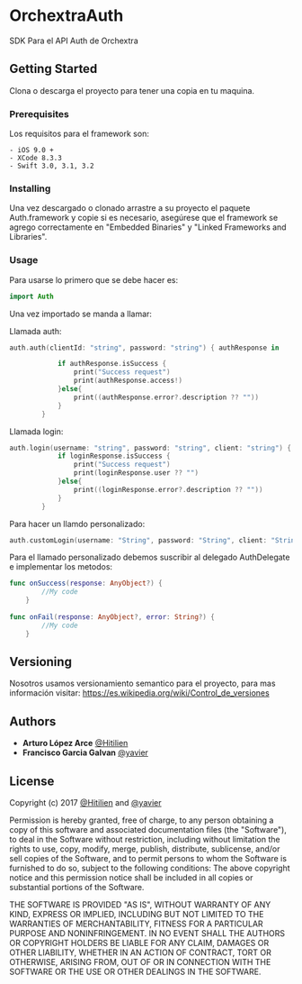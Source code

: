 # OrchextraAuth
SDK Para el API Auth de Orchextra

## Getting Started

Clona o descarga el proyecto para tener una copia en tu maquina.

### Prerequisites

Los requisitos para el framework son:
```
- iOS 9.0 +
- XCode 8.3.3
- Swift 3.0, 3.1, 3.2
```
### Installing

Una vez descargado o clonado arrastre a su proyecto el paquete Auth.framework y copie si es necesario, asegúrese que el framework se agrego correctamente en "Embedded Binaries" y "Linked Frameworks and Libraries".

### Usage

Para usarse lo primero que se debe hacer es:

```swift
import Auth
```

Una vez importado se manda a llamar:

Llamada auth:
```swift
auth.auth(clientId: "string", password: "string") { authResponse in

            if authResponse.isSuccess {
                print("Success request")
                print(authResponse.access!)
            }else{
                print((authResponse.error?.description ?? ""))
            }
        }
```

Llamada login:
```swift
auth.login(username: "string", password: "string", client: "string") { loginResponse in
            if loginResponse.isSuccess {
                print("Success request")
                print(loginResponse.user ?? "")
            }else{
                print((loginResponse.error?.description ?? ""))
            }
        }
```

Para hacer un llamdo personalizado:
```swift
auth.customLogin(username: "String", password: "String", client: "String", options: "String", delegate: self)
```

Para el llamado personalizado debemos suscribir al delegado AuthDelegate e implementar los metodos:

```swift
func onSuccess(response: AnyObject?) {
        //My code
    }
    
func onFail(response: AnyObject?, error: String?) {
        //My code
    }
```

## Versioning

Nosotros usamos versionamiento semantico para el proyecto, para mas información visitar: https://es.wikipedia.org/wiki/Control_de_versiones

## Authors

* **Arturo López Arce** [@Hitilien](https://github.com/Hitilien)
* **Francisco Garcia Galvan** [@yavier](https://github.com/yavier)

## License

Copyright (c) 2017 [@Hitilien](https://github.com/Hitilien) and [@yavier](https://github.com/yavier)

Permission is hereby granted, free of charge, to any person obtaining a copy of this software and associated documentation files (the "Software"), to deal in the Software without restriction, including without limitation the rights to use, copy, modify, merge, publish, distribute, sublicense, and/or sell copies of the Software, and to permit persons to whom the Software is furnished to do so, subject to the following conditions:
The above copyright notice and this permission notice shall be included in all copies or substantial portions of the Software.

THE SOFTWARE IS PROVIDED "AS IS", WITHOUT WARRANTY OF ANY KIND, EXPRESS OR IMPLIED, INCLUDING BUT NOT LIMITED TO THE WARRANTIES OF MERCHANTABILITY, FITNESS FOR A PARTICULAR PURPOSE AND NONINFRINGEMENT. IN NO EVENT SHALL THE AUTHORS OR COPYRIGHT HOLDERS BE LIABLE FOR ANY CLAIM, DAMAGES OR OTHER LIABILITY, WHETHER IN AN ACTION OF CONTRACT, TORT OR OTHERWISE, ARISING FROM, OUT OF OR IN CONNECTION WITH THE SOFTWARE OR THE USE OR OTHER DEALINGS IN THE SOFTWARE.
